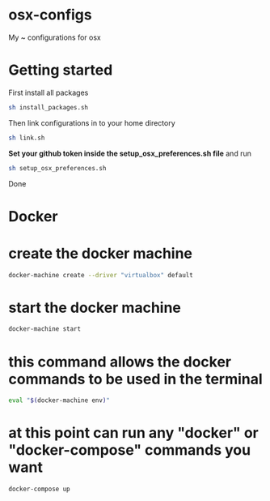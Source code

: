 # osx-configs
My ~ configurations for osx

# Getting started

First install all packages
```sh
sh install_packages.sh
```

Then link configurations in to your home directory
```sh
sh link.sh
```

**Set your github token inside the setup_osx_preferences.sh file** and run
```sh
sh setup_osx_preferences.sh
```

Done


# Docker

# create the docker machine
```sh
docker-machine create --driver "virtualbox" default
```

# start the docker machine
```sh
docker-machine start
```

# this command allows the docker commands to be used in the terminal
```sh
eval "$(docker-machine env)"
```

# at this point can run any "docker" or "docker-compose" commands you want
```sh
docker-compose up
```
